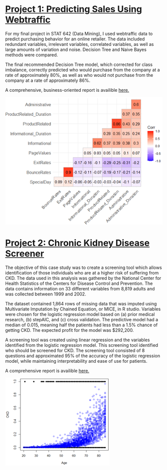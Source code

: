 
# [Project 1: Predicting Sales Using Webtraffic](https://github.com/JaclynGlosson/Predicting_Online_Sales)
For my final project in STAT 642 (Data Mining), I used webtraffic data to predict purchasing behavior for an online retailer. The data included redundant variables, irrelevant variables, correlated variables, as well as large amounts of variation and noise. Decision Tree and Naive Bayes methods were compared. 

The final recommended Decision Tree model, which corrected for class imbalance, correctly predicted who would purchase from the company at a rate of approximately 80%, as well as who would not purchase from the company at a rate of approximately 86%.

A comprehensive, business-oriented report is availible [here.](https://github.com/JaclynGlosson/Predicting_Online_Sales/blob/main/Decision%20Tree%20and%20Naive%20Bayes%20Project.pdf)

![](/Images/Rplot09.png)

# [Project 2: Chronic Kidney Disease Screener](https://github.com/JaclynGlosson/Predicting_CKD)
The objective of this case study was to create a screening tool which allows identification of those individuals who are at a higher risk of suffering from CKD. The data used in this analysis was gathered by the National Center for Health Statistics of the Centers for Disease Control and Prevention. The data contains information on 33 different variables from 8,819 adults and was collected between 1999 and 2002.

The dataset contained 1,864 rows of missing data that was imputed using Multivariate Imputation by Chained Equation, or MICE, in R studio. Variables were chosen for the logistic regression model based on (a) prior medical research, (b) stepAIC, and (c) cross validation. The predictive model had a median of 0.015, meaning half the patients had less than a 1.5% chance of getting CKD. The expected profit for the model was $292,200.

A screening tool was created using linear regression and the variables identified from the logistic regression model. This screening tool identified who should be screened for CKD. The screening tool consisted of 8 questions and approximated 95% of the accuracy of the logistic regression model, while maintaining interpretability and ease of use for patients.

A comprehensive report is availible [here.](https://github.com/JaclynGlosson/Predicting_CKD/blob/main/CKD%20Case%20Study.pdf)

![](/Images/CKD%20Prediction%20Graph.png)
